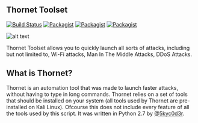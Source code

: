 ## Thornet Toolset
[![Build Status](https://travis-ci.org/5kyc0d3r/thornet.svg?branch=master)](https://travis-ci.org/5kyc0d3r/thornet)
[![Packagist](https://img.shields.io/badge/python-2.7-yellow.svg)](https://www.python.org)
[![Packagist](https://img.shields.io/packagist/l/doctrine/orm.svg?maxAge=2592000)](https://github.com/5kyc0d3r/thornet/blob/master/LICENSE)
[![Packagist](https://img.shields.io/badge/platform-Linux-orange.svg)](#)

![alt text](http://i.imgur.com/826hoc3.png "Thornet Toolset v1.2")

Thornet Toolset allows you to quickly launch all sorts of attacks, including but not limited to, Wi-Fi attacks, Man In The Middle Attacks, DDoS Attacks.

## What is Thornet?

Thornet is an automation tool that was made to launch faster attacks, without having to type in long commands. Thornet relies on a set of tools that should be installed on your system (all tools used by Thornet are pre-installed on Kali Linux). Ofcourse this does not include every feature of all the tools used by this script.
It was written in Python 2.7 by [@5kyc0d3r](https://github.com/5kyc0d3r).

